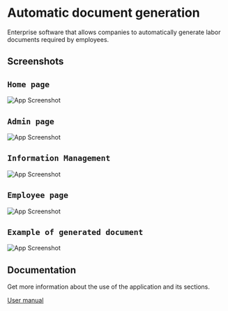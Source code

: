 # Automatic document generation

Enterprise software that allows companies to automatically generate labor documents required by employees.

## Screenshots

## `Home page`

![App Screenshot](https://i.imgur.com/aw5fZ6a.png)

## `Admin page`

![App Screenshot](https://i.imgur.com/wWKJvBh.png)

## `Information Management`

![App Screenshot](https://i.imgur.com/Id3G2QI.png)

## `Employee page`

![App Screenshot](https://i.imgur.com/FZqtCS6.png)

## `Example of generated document`

![App Screenshot](https://i.imgur.com/sq0LUgk.png)

## Documentation

Get more information about the use of the application and its sections.

[User manual](https://onedrive.live.com/?authkey=%21AAcPd52TRbXhd84&id=44226B2A1248D6F3%21106&cid=44226B2A1248D6F3&parId=root&parQt=sharedby&o=OneUp)
